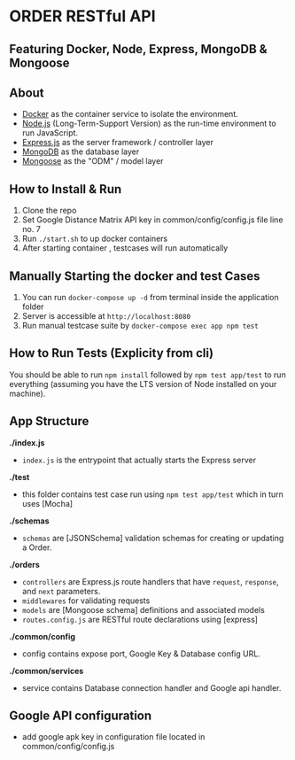 # ORDER RESTful API
## Featuring Docker, Node, Express, MongoDB & Mongoose

## About

- [Docker](https://www.docker.com/) as the container service to isolate the environment.
- [Node.js](https://nodejs.org/en/) (Long-Term-Support Version) as the run-time environment to run JavaScript.
- [Express.js](https://expressjs.com/) as the server framework / controller layer
- [MongoDB](https://www.mongodb.com/) as the database layer
- [Mongoose](https://mongoosejs.com/) as the "ODM" / model layer

## How to Install & Run

1.  Clone the repo
2.  Set Google Distance Matrix API key in common/config/config.js file line no. 7
3.  Run `./start.sh` to up docker containers
4.  After starting container , testcases will run automatically

## Manually Starting the docker and test Cases

1. You can run `docker-compose up -d` from terminal inside the application folder
2. Server is accessible at `http://localhost:8080`
3. Run manual testcase suite by `docker-compose exec app npm test`

## How to Run Tests (Explicity from cli)

 You should be able to run `npm install` followed by `npm test app/test` to run everything (assuming you have the LTS version of Node installed on your machine).

## App Structure

**./index.js**
- `index.js` is the entrypoint that actually starts the Express server

**./test**
- this folder contains test case run using `npm test app/test` which in turn uses [Mocha]

**./schemas**
- `schemas` are [JSONSchema] validation schemas for creating or updating a Order.

**./orders**
- `controllers` are Express.js route handlers that have `request`, `response`, and `next` parameters.
- `middlewares` for validating requests
- `models` are [Mongoose schema] definitions and associated models
- `routes.config.js` are RESTful route declarations using [express]

**./common/config**
- config contains expose port, Google Key & Database config URL.

**./common/services**
- service contains Database connection handler and Google api handler.

## Google API configuration ##
- add google apk key in configuration file located in common/config/config.js
